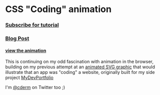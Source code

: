 # CSS "Coding" animation

### [Subscribe for tutorial](http://chrisdermody.com/subscribing/?utm_source=github&utm_medium=css-loader-repo&utm_campaign=eng_mark)

### [Blog Post](http://chrisdermody.com/css-only-coding-animation/)

#### [view the animation](https://chippd.github.io/css_loading_animation/)

This is continuing on my odd fascination with animation in the browser, building on my previous attempt at an [animated SVG graphic](http://chrisdermody.com/animated-svg-loader-mydevportfol-io/) that would illustrate that an app was "coding" a website, originally built for my side project [MyDevPortfolio](https://mydevportfol.io)


I'm [@cderm](https://twitter.com/cderm) on Twitter too ;)


